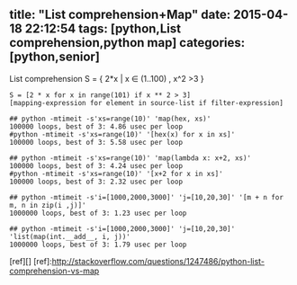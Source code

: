 title: "List comprehension+Map"
date: 2015-04-18 22:12:54
tags: [python,List comprehension,python map]
categories: [python,senior]
---

List comprehension
S = { 2*x | x ∈ (1..100) , x^2 >3 }

```
S = [2 * x for x in range(101) if x ** 2 > 3]
[mapping-expression for element in source-list if filter-expression]
```






```
## python -mtimeit -s'xs=range(10)' 'map(hex, xs)'
100000 loops, best of 3: 4.86 usec per loop
#python -mtimeit -s'xs=range(10)' '[hex(x) for x in xs]'
100000 loops, best of 3: 5.58 usec per loop

## python -mtimeit -s'xs=range(10)' 'map(lambda x: x+2, xs)'
100000 loops, best of 3: 4.24 usec per loop
#python -mtimeit -s'xs=range(10)' '[x+2 for x in xs]'
100000 loops, best of 3: 2.32 usec per loop
```

```
## python -mtimeit -s'i=[1000,2000,3000]' 'j=[10,20,30]' '[m + n for m, n in zip(i ,j)]'
1000000 loops, best of 3: 1.23 usec per loop

## python -mtimeit -s'i=[1000,2000,3000]' 'j=[10,20,30]' 'list(map(int.__add__, i, j))'
1000000 loops, best of 3: 1.79 usec per loop
```
[ref][]
[ref]:http://stackoverflow.com/questions/1247486/python-list-comprehension-vs-map